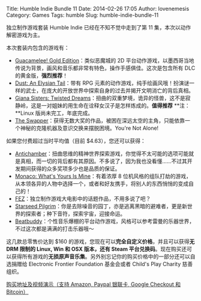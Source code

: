 Title: Humble Indie Bundle 11
Date: 2014-02-26 17:05
Author: lovenemesis
Category: Games
Tags: humble
Slug: humble-indie-bundle-11

独立制作游戏套装 Humble Indie 已经在不知不觉中走到了第 11
集，本次以动作解密游戏为主。

本次套装内包含的游戏有：

-   [Guacamelee! Gold Edition](http://guacamelee.com/)：类似恶魔城的 2D
    平台动作游戏，以墨西哥当地传说为背景，画风和音乐都非常有特色，操作手感俱佳。这次是包含所有
    DLC 的黄金版，**强烈推荐**！
-   [Dust: An Elysian Tail](http://www.noogy.com/)：带有 RPG
    元素的动作游戏，纯手绘画风哦！扮演谜一样的武士，在庞大的开放世界中探索自身的过去并揭开文明消亡的背后真相。
-   [Giana Sisters: Twisted
    Dreams](http://www.black-forest-games.com/)：扭曲的双重梦境，诡异的怪兽，这不是寂静岭，这是一对姐妹的用生命在诠释女汉子是怎样炼成的。**值得推荐**
    **注：**Linux 版尚未完工，年底完成。
-   [The
    Swapper](http://facepalmgames.com/the-swapper/)：获得无数大奖的作品，被困在深远太空的主角，只能依靠一个神秘的克隆机器及意识交换来摆脱困境。You're
    Not Alone!

如果您付费超过当时平均值（目前 $4.63），您还可以获得：

-   [Antichamber](http://www.antichamber-game.com/)：扭曲思维的精神世界探索游戏，你觉得不太可能的选项可能就是真相，而一切的背后都有其原因。不多说了，因为我也没看懂……不过其开发期间获得的众多奖项多少也是品质的保证。
-   [Monaco: What's Yours Is
    Mine](http://www.pocketwatchgames.com/)：有着浓厚 8
    位机风格的组队打劫的游戏，从本领各异的人物中选择一个，或者和好友携手，将别人的东西悄悄的变成自己的！
-   [FEZ](http://fezgame.com/)：独立制作游戏大电影中的话题作品，不用多说了吧？
-   [Starseed
    Pilgrim](http://www.starseedpilgrim.com/)：你是去除噪音的园丁，亦是逃离黑暗的避难者，更是新世界的探索者；种下音符，探索宇宙，迎接命运。
-   [Beatbuddy](http://www.threaks.com/)：个性音乐爆棚的平台动作游戏，风格可以参考雷曼的乐器世界，不过这次都是满满的打击乐器哦～

这几款总零售价达到 $160
的游戏，您现在可以**完全自定义价格**，并且可以获得**无 DRM 限制的 Linux,
Win 和 OSX 版本，还有 Steam
平台兑换码**。现在购买还可以获得所有游戏的**无损原声音乐集**。另外别忘记你的购买价格中的一部分还可以自选捐赠给
Electronic Frontier Foundation 基金会或者 Child's Play Charity
慈善组织。

[购买地址及视频演示（支持 Amazon, Paypal 银联卡, Google Checkout 和
Bitcoin）](https://www.humblebundle.com/)
